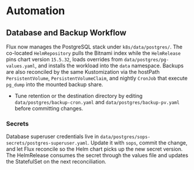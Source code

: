 # Automation

## Database and Backup Workflow

Flux now manages the PostgreSQL stack under `k8s/data/postgres/`. The co-located
`HelmRepository` pulls the Bitnami index while the `HelmRelease` pins chart version
`15.5.32`, loads overrides from `data/postgres/pg-values.yaml`, and installs the
workload into the `data` namespace. Backups are also reconciled by the same
Kustomization via the hostPath `PersistentVolume`, `PersistentVolumeClaim`, and
nightly `CronJob` that execute `pg_dump` into the mounted backup share.

- Tune retention or the destination directory by editing
  `data/postgres/backup-cron.yaml` and `data/postgres/backup-pv.yaml` before
  committing changes.

### Secrets

Database superuser credentials live in
`data/postgres/sops-secrets/postgres-superuser.yaml`. Update it with `sops`, commit
the change, and let Flux reconcile so the Helm chart picks up the new secret
version. The HelmRelease consumes the secret through the values file and updates
the StatefulSet on the next reconciliation.
